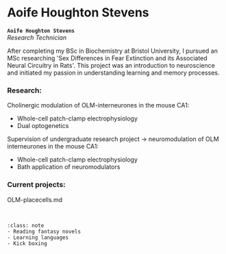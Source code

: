 # Aoife Houghton Stevens



**`Aoife Houghton Stevens`**  
_Research Technician_  
[<i class="fa-solid fa-building-columns" style="color: #d74242;"></i>](https://research-information.bris.ac.uk/en/persons/)
[<i class="fa-solid fa-envelope"></i>](mailto:uo19261@bristol.ac.uk)
<!-- [<i class="fa-brands fa-twitter fa-lg" style="color:#2a67cf"></i>](https://www.twitter.com)
[<i class="fa-brands fa-linkedin-in fa-lg" style="color:#5a97d8"></i>](https://www.linkedin.com)
[<i class="fa-brands fa-researchgate" style="color: #57dba8;"></i>](https://www.researchgate.com)
[<i class="fa-brands fa-orcid" style="color: #6eee5d;"></i>](https://www.orcid.org)
[<i class="fa-brands fa-github" style="color: #696969;"></i>](https://www.github.com) -->

After completing my BSc in Biochemistry at Bristol University, I pursued an MSc researching 'Sex Differences in Fear Extinction and its Associated Neural Circuitry in Rats'. This project was an introduction to neuroscience and initiated my passion in understanding learning and memory processes. 

### Research:

 Cholinergic modulation of OLM-interneurones in the mouse CA1: 
 - Whole-cell patch-clamp electrophysiology
 - Dual optogenetics

Supervision of undergraduate research project -> neuromodulation of OLM interneurones in the mouse CA1: 
- Whole-cell patch-clamp electrophysiology
- Bath application of neuromodulators 

### Current projects:

OLM-placecells.md

&nbsp;

```{admonition} Outside of the lab
:class: note
- Reading fantasy novels
- Learning languages
- Kick boxing 

``` 


&nbsp;

